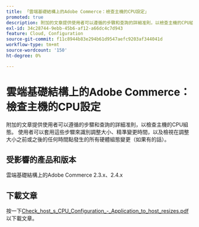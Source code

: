 ```yaml
---
title: 「雲端基礎結構上的Adobe Commerce：檢查主機的CPU設定」
promoted: true
description: 附加的文章提供使用者可以遵循的步驟和查詢的詳細准則，以檢查主機的CPU組態。 使用者可以套用這些步驟來識別調整大小、精準變更時間，以及檢視在調整大小之前或之後的任何時間點發生的所有硬體組態變更（如果有的話）。
exl-id: 34c28744-9ebb-45b6-af12-a66dc4c7d943
feature: Cloud, Configuration
source-git-commit: f11c8944b83e294b61d9547aefc9203af344041d
workflow-type: tm+mt
source-wordcount: '150'
ht-degree: 0%

---
```


# 雲端基礎結構上的Adobe Commerce：檢查主機的CPU設定

附加的文章提供使用者可以遵循的步驟和查詢的詳細准則，以檢查主機的CPU組態。 使用者可以套用這些步驟來識別調整大小、精準變更時間，以及檢視在調整大小之前或之後的任何時間點發生的所有硬體組態變更（如果有的話）。

## 受影響的產品和版本

雲端基礎結構上的Adobe Commerce 2.3.x、2.4.x

## 下載文章

按一下[Check_host_s_CPU_Configuration_-_Application_to_host_resizes.pdf](assets/Check_host_s_CPU_Configuration_-_Application_to_host_resizes.pdf)以下載文章。
